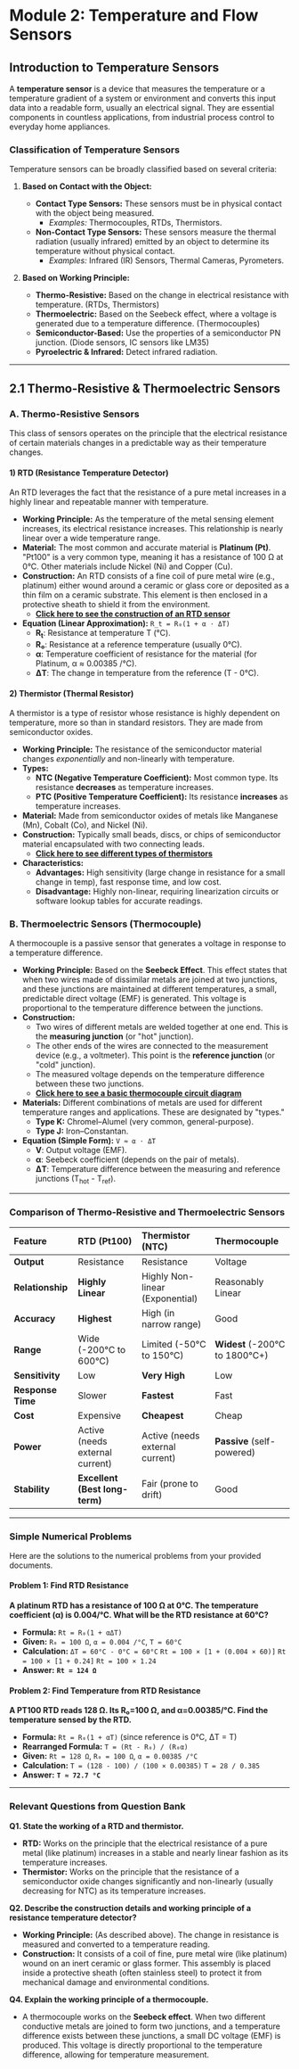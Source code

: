 

# **Module 2: Temperature and Flow Sensors**

## **Introduction to Temperature Sensors**

A **temperature sensor** is a device that measures the temperature or a temperature gradient of a system or environment and converts this input data into a readable form, usually an electrical signal. They are essential components in countless applications, from industrial process control to everyday home appliances.

### **Classification of Temperature Sensors**

Temperature sensors can be broadly classified based on several criteria:

1.  **Based on Contact with the Object:**
    *   **Contact Type Sensors:** These sensors must be in physical contact with the object being measured.
        *   *Examples:* Thermocouples, RTDs, Thermistors.
    *   **Non-Contact Type Sensors:** These sensors measure the thermal radiation (usually infrared) emitted by an object to determine its temperature without physical contact.
        *   *Examples:* Infrared (IR) Sensors, Thermal Cameras, Pyrometers.

2.  **Based on Working Principle:**
    *   **Thermo-Resistive:** Based on the change in electrical resistance with temperature. (RTDs, Thermistors)
    *   **Thermoelectric:** Based on the Seebeck effect, where a voltage is generated due to a temperature difference. (Thermocouples)
    *   **Semiconductor-Based:** Use the properties of a semiconductor PN junction. (Diode sensors, IC sensors like LM35)
    *   **Pyroelectric & Infrared:** Detect infrared radiation.

---

## **2.1 Thermo-Resistive & Thermoelectric Sensors**

### **A. Thermo-Resistive Sensors**

This class of sensors operates on the principle that the electrical resistance of certain materials changes in a predictable way as their temperature changes.

#### **1) RTD (Resistance Temperature Detector)**

An RTD leverages the fact that the resistance of a pure metal increases in a highly linear and repeatable manner with temperature.

*   **Working Principle:** As the temperature of the metal sensing element increases, its electrical resistance increases. This relationship is nearly linear over a wide temperature range.
*   **Material:** The most common and accurate material is **Platinum (Pt)**. "Pt100" is a very common type, meaning it has a resistance of 100 Ω at 0°C. Other materials include Nickel (Ni) and Copper (Cu).
*   **Construction:** An RTD consists of a fine coil of pure metal wire (e.g., platinum) either wound around a ceramic or glass core or deposited as a thin film on a ceramic substrate. This element is then enclosed in a protective sheath to shield it from the environment.
    *   [**Click here to see the construction of an RTD sensor**](https://www.google.com/search?tbm=isch&q=RTD+sensor+construction+diagram)
*   **Equation (Linear Approximation):**
    `R_t = R₀(1 + α ⋅ ΔT)`
    *   **R<sub>t</sub>**: Resistance at temperature T (°C).
    *   **R₀**: Resistance at a reference temperature (usually 0°C).
    *   **α**: Temperature coefficient of resistance for the material (for Platinum, α ≈ 0.00385 /°C).
    *   **ΔT**: The change in temperature from the reference (T - 0°C).

#### **2) Thermistor (Thermal Resistor)**

A thermistor is a type of resistor whose resistance is highly dependent on temperature, more so than in standard resistors. They are made from semiconductor oxides.

*   **Working Principle:** The resistance of the semiconductor material changes *exponentially* and non-linearly with temperature.
*   **Types:**
    *   **NTC (Negative Temperature Coefficient):** Most common type. Its resistance **decreases** as temperature increases.
    *   **PTC (Positive Temperature Coefficient):** Its resistance **increases** as temperature increases.
*   **Material:** Made from semiconductor oxides of metals like Manganese (Mn), Cobalt (Co), and Nickel (Ni).
*   **Construction:** Typically small beads, discs, or chips of semiconductor material encapsulated with two connecting leads.
    *   [**Click here to see different types of thermistors**](https://www.google.com/search?tbm=isch&q=NTC+thermistor+types)
*   **Characteristics:**
    *   **Advantages:** High sensitivity (large change in resistance for a small change in temp), fast response time, and low cost.
    *   **Disadvantage:** Highly non-linear, requiring linearization circuits or software lookup tables for accurate readings.

### **B. Thermoelectric Sensors (Thermocouple)**

A thermocouple is a passive sensor that generates a voltage in response to a temperature difference.

*   **Working Principle:** Based on the **Seebeck Effect**. This effect states that when two wires made of dissimilar metals are joined at two junctions, and these junctions are maintained at different temperatures, a small, predictable direct voltage (EMF) is generated. This voltage is proportional to the temperature difference between the junctions.
*   **Construction:**
    *   Two wires of different metals are welded together at one end. This is the **measuring junction** (or "hot" junction).
    *   The other ends of the wires are connected to the measurement device (e.g., a voltmeter). This point is the **reference junction** (or "cold" junction).
    *   The measured voltage depends on the temperature difference between these two junctions.
    *   [**Click here to see a basic thermocouple circuit diagram**](https://www.google.com/search?tbm=isch&q=thermocouple+working+principle+diagram)
*   **Materials:** Different combinations of metals are used for different temperature ranges and applications. These are designated by "types."
    *   **Type K:** Chromel–Alumel (very common, general-purpose).
    *   **Type J:** Iron–Constantan.
*   **Equation (Simple Form):**
    `V ≈ α ⋅ ΔT`
    *   **V**: Output voltage (EMF).
    *   **α**: Seebeck coefficient (depends on the pair of metals).
    *   **ΔT**: Temperature difference between the measuring and reference junctions (T<sub>hot</sub> - T<sub>ref</sub>).

---

### **Comparison of Thermo-Resistive and Thermoelectric Sensors**

| Feature | RTD (Pt100) | Thermistor (NTC) | Thermocouple |
| :--- | :--- | :--- | :--- |
| **Output** | Resistance | Resistance | Voltage |
| **Relationship** | **Highly Linear** | Highly Non-linear (Exponential) | Reasonably Linear |
| **Accuracy** | **Highest** | High (in narrow range) | Good |
| **Range** | Wide (-200°C to 600°C) | Limited (-50°C to 150°C) | **Widest** (-200°C to 1800°C+) |
| **Sensitivity** | Low | **Very High** | Low |
| **Response Time** | Slower | **Fastest** | Fast |
| **Cost** | Expensive | **Cheapest** | Cheap |
| **Power** | Active (needs external current) | Active (needs external current) | **Passive** (self-powered) |
| **Stability** | **Excellent (Best long-term)** | Fair (prone to drift) | Good |

---

### **Simple Numerical Problems**

Here are the solutions to the numerical problems from your provided documents.

#### **Problem 1: Find RTD Resistance**

**A platinum RTD has a resistance of 100 Ω at 0°C. The temperature coefficient (α) is 0.004/°C. What will be the RTD resistance at 60°C?**
*   **Formula:** `Rt = R₀(1 + αΔT)`
*   **Given:** `R₀ = 100 Ω`, `α = 0.004 /°C`, `T = 60°C`
*   **Calculation:** `ΔT = 60°C - 0°C = 60°C`
    `Rt = 100 × [1 + (0.004 × 60)]`
    `Rt = 100 × [1 + 0.24]`
    `Rt = 100 × 1.24`
*   **Answer:** **`Rt = 124 Ω`**

#### **Problem 2: Find Temperature from RTD Resistance**

**A PT100 RTD reads 128 Ω. Its R₀=100 Ω, and α=0.00385/°C. Find the temperature sensed by the RTD.**
*   **Formula:** `Rt = R₀(1 + αT)` (since reference is 0°C, ΔT = T)
*   **Rearranged Formula:** `T = (Rt - R₀) / (R₀α)`
*   **Given:** `Rt = 128 Ω`, `R₀ = 100 Ω`, `α = 0.00385 /°C`
*   **Calculation:**
    `T = (128 - 100) / (100 × 0.00385)`
    `T = 28 / 0.385`
*   **Answer:** **`T ≈ 72.7 °C`**

---

### **Relevant Questions from Question Bank**

**Q1. State the working of a RTD and thermistor.**
*   **RTD:** Works on the principle that the electrical resistance of a pure metal (like platinum) increases in a stable and nearly linear fashion as its temperature increases.
*   **Thermistor:** Works on the principle that the resistance of a semiconductor oxide changes significantly and non-linearly (usually decreasing for NTC) as its temperature increases.

**Q2. Describe the construction details and working principle of a resistance temperature detector?**
*   **Working Principle:** (As described above). The change in resistance is measured and converted to a temperature reading.
*   **Construction:** It consists of a coil of fine, pure metal wire (like platinum) wound on an inert ceramic or glass former. This assembly is placed inside a protective sheath (often stainless steel) to protect it from mechanical damage and environmental conditions.

**Q4. Explain the working principle of a thermocouple.**
*   A thermocouple works on the **Seebeck effect**. When two different conductive metals are joined to form two junctions, and a temperature difference exists between these junctions, a small DC voltage (EMF) is produced. This voltage is directly proportional to the temperature difference, allowing for temperature measurement.